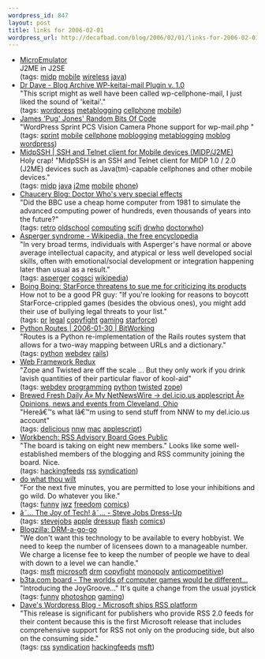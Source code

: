 ```yaml
--- 
wordpress_id: 847
layout: post
title: links for 2006-02-01
wordpress_url: http://decafbad.com/blog/2006/02/01/links-for-2006-02-01
---
```

<ul class="delicious">
	<li>
		<div class="delicious-link"><a href="http://www.barteo.net/microemulator/">MicroEmulator</a></div>
		<div class="delicious-extended">J2ME in J2SE</div>
		<div class="delicious-tags">(tags: <a href="http://del.icio.us/deusx/midp">midp</a> <a href="http://del.icio.us/deusx/mobile">mobile</a> <a href="http://del.icio.us/deusx/wireless">wireless</a> <a href="http://del.icio.us/deusx/java">java</a>)</div>
	</li>
	<li>
		<div class="delicious-link"><a href="http://unknowngenius.com/blog/archives/2004/08/23/wp-keitai-mail-plugin-v-10/">Dr Dave - Blog Archive  WP-keitai-mail Plugin v. 1.0</a></div>
		<div class="delicious-extended">"This script might as well have been called wp-cellphone-mail, I just liked the sound of 'keitai'."</div>
		<div class="delicious-tags">(tags: <a href="http://del.icio.us/deusx/wordpress">wordpress</a> <a href="http://del.icio.us/deusx/metablogging">metablogging</a> <a href="http://del.icio.us/deusx/cellphone">cellphone</a> <a href="http://del.icio.us/deusx/mobile">mobile</a>)</div>
	</li>
	<li>
		<div class="delicious-link"><a href="http://www.cise.ufl.edu/~jcjones/src/">James 'Pug' Jones' Random Bits Of Code</a></div>
		<div class="delicious-extended">"WordPress Sprint PCS Vision Camera Phone support for wp-mail.php "</div>
		<div class="delicious-tags">(tags: <a href="http://del.icio.us/deusx/sprint">sprint</a> <a href="http://del.icio.us/deusx/mobile">mobile</a> <a href="http://del.icio.us/deusx/cellphone">cellphone</a> <a href="http://del.icio.us/deusx/moblogging">moblogging</a> <a href="http://del.icio.us/deusx/metablogging">metablogging</a> <a href="http://del.icio.us/deusx/moblog">moblog</a> <a href="http://del.icio.us/deusx/wordpress">wordpress</a>)</div>
	</li>
	<li>
		<div class="delicious-link"><a href="http://www.xk72.com/midpssh/index.php">MidpSSH | SSH and Telnet client for Mobile devices (MIDP/J2ME)</a></div>
		<div class="delicious-extended">Holy crap!  "MidpSSH is an SSH and Telnet client for MIDP 1.0 / 2.0 (J2ME) devices such as Java(tm)-capable cellphones and other mobile devices."</div>
		<div class="delicious-tags">(tags: <a href="http://del.icio.us/deusx/midp">midp</a> <a href="http://del.icio.us/deusx/java">java</a> <a href="http://del.icio.us/deusx/j2me">j2me</a> <a href="http://del.icio.us/deusx/mobile">mobile</a> <a href="http://del.icio.us/deusx/phone">phone</a>)</div>
	</li>
	<li>
		<div class="delicious-link"><a href="http://blog.chaucery.com/archives/2006/01/doctor_whos_very_special_effec.html">Chaucery Blog: Doctor Who's very special effects</a></div>
		<div class="delicious-extended">"Did the BBC use a cheap home computer from 1981 to simulate the advanced computing power of hundreds, even thousands of years into the future?"</div>
		<div class="delicious-tags">(tags: <a href="http://del.icio.us/deusx/retro">retro</a> <a href="http://del.icio.us/deusx/oldschool">oldschool</a> <a href="http://del.icio.us/deusx/computing">computing</a> <a href="http://del.icio.us/deusx/scifi">scifi</a> <a href="http://del.icio.us/deusx/drwho">drwho</a> <a href="http://del.icio.us/deusx/doctorwho">doctorwho</a>)</div>
	</li>
	<li>
		<div class="delicious-link"><a href="http://en.wikipedia.org/wiki/Asperger_syndrome">Asperger syndrome - Wikipedia, the free encyclopedia</a></div>
		<div class="delicious-extended">"In very broad terms, individuals with Asperger's have normal or above average intellectual capacity, and atypical or less well developed social skills, often with emotional/social development or integration happening later than usual as a result."</div>
		<div class="delicious-tags">(tags: <a href="http://del.icio.us/deusx/asperger">asperger</a> <a href="http://del.icio.us/deusx/cogsci">cogsci</a> <a href="http://del.icio.us/deusx/wikipedia">wikipedia</a>)</div>
	</li>
	<li>
		<div class="delicious-link"><a href="http://www.boingboing.net/2006/01/31/starforce_threatens_.html">Boing Boing: StarForce threatens to sue me for criticizing its products</a></div>
		<div class="delicious-extended">How not to be a good PR guy: "If you're looking for reasons to boycott StarForce-crippled games (besides the obvious ones), you might add their use of bullying legal threats to your list."</div>
		<div class="delicious-tags">(tags: <a href="http://del.icio.us/deusx/pr">pr</a> <a href="http://del.icio.us/deusx/legal">legal</a> <a href="http://del.icio.us/deusx/copyfight">copyfight</a> <a href="http://del.icio.us/deusx/gaming">gaming</a> <a href="http://del.icio.us/deusx/starforce">starforce</a>)</div>
	</li>
	<li>
		<div class="delicious-link"><a href="http://bitworking.org/news/Python_Routes">Python Routes | 2006-01-30 | BitWorking</a></div>
		<div class="delicious-extended">"Routes is a Python re-implementation of the Rails routes system that allows for a two-way mapping between URLs and a dictionary."</div>
		<div class="delicious-tags">(tags: <a href="http://del.icio.us/deusx/python">python</a> <a href="http://del.icio.us/deusx/webdev">webdev</a> <a href="http://del.icio.us/deusx/rails">rails</a>)</div>
	</li>
	<li>
		<div class="delicious-link"><a href="http://www.artima.com/weblogs/viewpost.jsp?thread=146503">Web Framework Redux</a></div>
		<div class="delicious-extended">"Zope and Twisted are off the scale ... But they only work if you drink lavish quantities of their particular flavor of kool-aid"</div>
		<div class="delicious-tags">(tags: <a href="http://del.icio.us/deusx/webdev">webdev</a> <a href="http://del.icio.us/deusx/programming">programming</a> <a href="http://del.icio.us/deusx/python">python</a> <a href="http://del.icio.us/deusx/twisted">twisted</a> <a href="http://del.icio.us/deusx/zope">zope</a>)</div>
	</li>
	<li>
		<div class="delicious-link"><a href="http://www.brewedfreshdaily.com/2006/01/29/my-netnewswire-delicious-applescript/">Brewed Fresh Daily Â» My NetNewsWire -> del.icio.us applescript Â» Opinions, news and events from Cleveland, Ohio</a></div>
		<div class="delicious-extended">"Hereâ€™s what Iâ€™m using to send stuff from NNW to my del.icio.us account"</div>
		<div class="delicious-tags">(tags: <a href="http://del.icio.us/deusx/delicious">delicious</a> <a href="http://del.icio.us/deusx/nnw">nnw</a> <a href="http://del.icio.us/deusx/mac">mac</a> <a href="http://del.icio.us/deusx/applescript">applescript</a>)</div>
	</li>
	<li>
		<div class="delicious-link"><a href="http://www.cadenhead.org/workbench/news/2851/rss-advisory-board-goes-public">Workbench: RSS Advisory Board Goes Public</a></div>
		<div class="delicious-extended">"The board is taking on eight new members."  Looks like some well-established members of the blogging and RSS community joining the board.  Nice.</div>
		<div class="delicious-tags">(tags: <a href="http://del.icio.us/deusx/hackingfeeds">hackingfeeds</a> <a href="http://del.icio.us/deusx/rss">rss</a> <a href="http://del.icio.us/deusx/syndication">syndication</a>)</div>
	</li>
	<li>
		<div class="delicious-link"><a href="http://www.jwz.org/gruntle/freedom.html">do what thou wilt</a></div>
		<div class="delicious-extended">"For the next five minutes, you are permitted to lose your inhibitions and go wild. Do whatever you like."</div>
		<div class="delicious-tags">(tags: <a href="http://del.icio.us/deusx/funny">funny</a> <a href="http://del.icio.us/deusx/jwz">jwz</a> <a href="http://del.icio.us/deusx/freedom">freedom</a> <a href="http://del.icio.us/deusx/comics">comics</a>)</div>
	</li>
	<li>
		<div class="delicious-link"><a href="http://www.geekculture.com/joyoftech/joyarchives/692flash.html">â˜… The Joy of Tech! â˜… - Steve Jobs Dress-Up</a></div>
		<div class="delicious-tags">(tags: <a href="http://del.icio.us/deusx/stevejobs">stevejobs</a> <a href="http://del.icio.us/deusx/apple">apple</a> <a href="http://del.icio.us/deusx/dressup">dressup</a> <a href="http://del.icio.us/deusx/flash">flash</a> <a href="http://del.icio.us/deusx/comics">comics</a>)</div>
	</li>
	<li>
		<div class="delicious-link"><a href="http://dooooooom.blogspot.com/2006/01/drm-go-go.html">Blogzilla: DRM-a-go-go</a></div>
		<div class="delicious-extended">"We don't want this technology to be available to every hobbyist. We need to keep the number of licensees down to a manageable number. We charge a license fee to keep the number of people we have to deal with down to a level we can handle."</div>
		<div class="delicious-tags">(tags: <a href="http://del.icio.us/deusx/msft">msft</a> <a href="http://del.icio.us/deusx/microsoft">microsoft</a> <a href="http://del.icio.us/deusx/drm">drm</a> <a href="http://del.icio.us/deusx/copyfight">copyfight</a> <a href="http://del.icio.us/deusx/monopoly">monopoly</a> <a href="http://del.icio.us/deusx/anticompetitive">anticompetitive</a>)</div>
	</li>
	<li>
		<div class="delicious-link"><a href="http://www.b3ta.com/board/5597348">b3ta.com board - The worlds of computer games would be different...</a></div>
		<div class="delicious-extended">"Introducing the JoyGroove..."  It's quite a change from the usual joystick</div>
		<div class="delicious-tags">(tags: <a href="http://del.icio.us/deusx/funny">funny</a> <a href="http://del.icio.us/deusx/photoshop">photoshop</a> <a href="http://del.icio.us/deusx/gaming">gaming</a>)</div>
	</li>
	<li>
		<div class="delicious-link"><a href="http://scripting.wordpress.com/2006/01/31/microsoft-ships-rss-enabled-software-and-platform/">Dave's Wordpress Blog - Microsoft ships RSS platform</a></div>
		<div class="delicious-extended">"This release is significant for publishers who provide RSS 2.0 feeds for their content because this is the first Microsoft release that includes comprehensive support for RSS not only on the producing side, but also on the consuming side."</div>
		<div class="delicious-tags">(tags: <a href="http://del.icio.us/deusx/rss">rss</a> <a href="http://del.icio.us/deusx/syndication">syndication</a> <a href="http://del.icio.us/deusx/hackingfeeds">hackingfeeds</a> <a href="http://del.icio.us/deusx/msft">msft</a>)</div>
	</li>
</ul>
